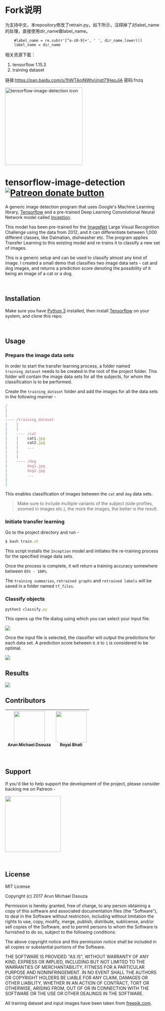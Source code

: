 # Fork说明
为支持中文，本repository修改了retrain.py。如下所示，注释掉了对label_name的处理，直接使用dir_name做label_name。
```
    #label_name = re.sub(r'[^a-z0-9]+', ' ', dir_name.lower())
    label_name = dir_name
```

相关资源下载：

1. tensorflow 1.15.3
2. training dataset

链接:https://pan.baidu.com/s/1hWT4ojNWtvUnst71HeoJiA  密码:fnzq


<img src="https://github.com/ArunMichaelDsouza/tensorflow-image-detection/raw/master/icon.png" width="250" height="auto" alt="tensorflow-image-detection icon"/>

# tensorflow-image-detection <span class="badge-patreon"><a href="https://www.patreon.com/arunmichaeldsouza" title="Donate to this project using Patreon"><img src="https://img.shields.io/badge/patreon-donate-blue.svg" alt="Patreon donate button" /></a></span>
A generic image detection program that uses Google's Machine Learning library, [Tensorflow](https://www.tensorflow.org/) and a pre-trained Deep Learning Convolutional Neural Network model called [Inception](https://research.googleblog.com/2016/03/train-your-own-image-classifier-with.html).

This model has been pre-trained for the [ImageNet](http://image-net.org/) Large Visual Recognition Challenge using the data from 2012, and it can differentiate between 1,000 different classes, like Dalmatian, dishwasher etc.
The program applies Transfer Learning to this existing model and re-trains it to classify a new set of images.

This is a generic setup and can be used to classify almost any kind of image. I created a small demo that classifies two image data sets - cat and dog images, and returns a prediction score denoting the possibility of it being an image of a cat or a dog.

<br/>

## Installation
Make sure you have [Python 3](https://www.python.org/downloads/) installed, then install [Tensorflow](https://www.tensorflow.org/install/) on your system, and clone this repo.

<br/>

## Usage

### Prepare the image data sets
In order to start the transfer learning process, a folder named ``training_dataset`` needs to be created in the root of the project folder. This folder will contain the image data sets for all the subjects, for whom the classification is to be performed.

Create the ``training_dataset`` folder and add the images for all the data sets in the following manner -

```javascript
/
|
|
---- /training_dataset
|    |
|    |
|    ---- /cat
|    |    cat1.jpg
|    |    cat2.jpg
|    |    ...
|    |
|    |
|    ---- /dog
|         dog1.jpg
|         dog2.jpg
|         ...
|
|     
```
This enables classification of images between the ``cat`` and ``dog`` data sets.

> Make sure to include multiple variants of the subject (side profiles, zoomed in images etc.), the more the images, the better is the result.

### Initiate transfer learning
Go to the project directory and run -

```javascript
$ bash train.sh
```
This script installs the ``Inception`` model and initiates the re-training process for the specified image data sets.

Once the process is complete, it will return a training accuracy somewhere between ``85% - 100%``.

The ``training summaries``, ``retrained graphs`` and ``retrained labels`` will be saved in a folder named ``tf_files``.

### Classify objects

```javascript
python3 classify.py
```

This opens up the file dialog using which you can select your input file.

<img src="https://raw.githubusercontent.com/ArunMichaelDsouza/tensorflow-image-detection/master/file-dialog.png"/>

Once the input file is selected, the classifier will output the predictions for each data set. A prediction score between ``0.8`` to ``1`` is considered to be optimal.

<img src="https://raw.githubusercontent.com/ArunMichaelDsouza/tensorflow-image-detection/master/cli-output.png"/>

<br/>

## Results
<img src="https://raw.githubusercontent.com/ArunMichaelDsouza/tensorflow-image-detection/master/result.png"/>

<br/>

## Contributors

| [<img src="https://avatars3.githubusercontent.com/u/4924614" width="100px;"/><br /><sub><b>Arun Michael Dsouza</b></sub>](https://github.com/ArunMichaelDsouza)<br />| [<img src="https://avatars3.githubusercontent.com/u/11679543" width="100px;"/><br /><sub><b>Royal Bhati</b></sub>](https://github.com/royalbhati)<br />|
| :---: | :---: |

<br/>

## Support

If you'd like to help support the development of the project, please consider backing me on Patreon -

[<img src="https://arunmichaeldsouza.com/img/patreon.png" width="180px;"/>](https://www.patreon.com/bePatron?u=8841116)

<br/>

## License
MIT License

Copyright (c) 2017 Arun Michael Dsouza

Permission is hereby granted, free of charge, to any person obtaining a copy
of this software and associated documentation files (the "Software"), to deal
in the Software without restriction, including without limitation the rights
to use, copy, modify, merge, publish, distribute, sublicense, and/or sell
copies of the Software, and to permit persons to whom the Software is
furnished to do so, subject to the following conditions:

The above copyright notice and this permission notice shall be included in all
copies or substantial portions of the Software.

THE SOFTWARE IS PROVIDED "AS IS", WITHOUT WARRANTY OF ANY KIND, EXPRESS OR
IMPLIED, INCLUDING BUT NOT LIMITED TO THE WARRANTIES OF MERCHANTABILITY,
FITNESS FOR A PARTICULAR PURPOSE AND NONINFRINGEMENT. IN NO EVENT SHALL THE
AUTHORS OR COPYRIGHT HOLDERS BE LIABLE FOR ANY CLAIM, DAMAGES OR OTHER
LIABILITY, WHETHER IN AN ACTION OF CONTRACT, TORT OR OTHERWISE, ARISING FROM,
OUT OF OR IN CONNECTION WITH THE SOFTWARE OR THE USE OR OTHER DEALINGS IN THE
SOFTWARE.

All training dataset and input images have been taken from [freepik.com](https://www.freepik.com/).

